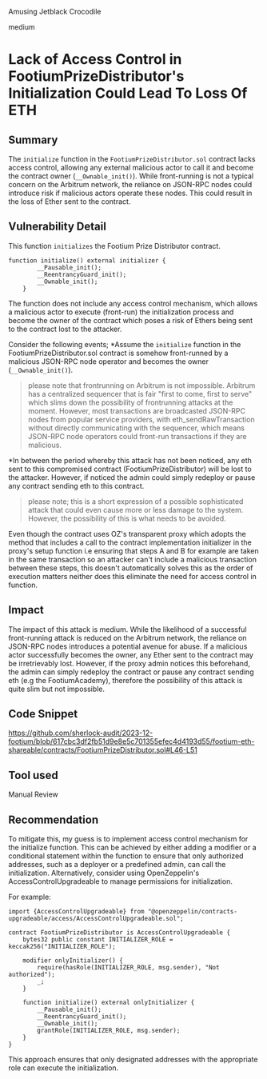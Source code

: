 Amusing Jetblack Crocodile

medium

# Lack of Access Control in FootiumPrizeDistributor's Initialization Could Lead To Loss Of ETH

## Summary

The ```initialize``` function in the ```FootiumPrizeDistributor.sol``` contract lacks access control, allowing any external malicious actor to call it and become the contract owner (```__Ownable_init()```). While front-running is not a typical concern on the Arbitrum network, the reliance on JSON-RPC nodes could introduce risk if malicious actors operate these nodes. This could result in the loss of Ether sent to the contract.

## Vulnerability Detail

This function ```initializes``` the Footium Prize Distributor contract.
```
function initialize() external initializer {
        __Pausable_init();
        __ReentrancyGuard_init();
        __Ownable_init();
    }
```
The function does not include any access control mechanism, which allows a malicious actor to execute (front-run) the initialization process and become the owner of the contract which poses a risk of Ethers being sent to the contract lost to the attacker.

Consider the following events;
*Assume the ```initialize``` function in the FootiumPrizeDistributor.sol contract is somehow front-runned by a malicious JSON-RPC node operator and becomes the owner (```__Ownable_init()```). 

> please note that frontrunning on Arbitrum is not impossible. Arbitrum has a centralized sequencer that is fair "first to come, first to serve" which slims down the possibility of frontrunning attacks at the moment. However, most transactions are broadcasted JSON-RPC nodes from popular service providers, with eth_sendRawTransaction without directly communicating with the sequencer, which means JSON-RPC node operators could front-run transactions if they are malicious.

*In between the period whereby this attack has not been noticed, any eth sent to this compromised contract (FootiumPrizeDistributor) will be lost to the attacker. However, if noticed the admin could simply redeploy or pause any contract sending eth to this contract. 

> please note; this is a short expression of a possible sophisticated attack that could even cause more or less damage to the system. However, the possibility of this is what needs to be avoided.

Even though the contract uses OZ's transparent proxy which adopts the method that includes a call to the contract implementation initializer in the proxy's setup function i.e ensuring that steps A and B for example are taken in the same transaction so an attacker can't include a malicious transaction between these steps, this doesn't automatically solves this as the order of execution matters neither does this eliminate the need for access control in function.

## Impact

The impact of this attack is medium. While the likelihood of a successful front-running attack is reduced on the Arbitrum network, the reliance on JSON-RPC nodes introduces a potential avenue for abuse. If a malicious actor successfully becomes the owner, any Ether sent to the contract may be irretrievably lost. However, if the proxy admin notices this beforehand, the admin can simply redeploy the contract or pause any contract sending eth (e.g the FootiumAcademy), therefore the possibility of this attack is quite slim but not impossible.

## Code Snippet

https://github.com/sherlock-audit/2023-12-footium/blob/617cbc3df2fb51d9e8e5c701355efec4d4193d55/footium-eth-shareable/contracts/FootiumPrizeDistributor.sol#L46-L51

## Tool used

Manual Review

## Recommendation
To mitigate this, my guess is to implement access control mechanism for the initialize function. This can be achieved by either adding a modifier or a conditional statement within the function to ensure that only authorized addresses, such as a deployer or a predefined admin, can call the initialization. Alternatively, consider using OpenZeppelin's AccessControlUpgradeable to manage permissions for initialization.

For example:
```
import {AccessControlUpgradeable} from "@openzeppelin/contracts-upgradeable/access/AccessControlUpgradeable.sol";

contract FootiumPrizeDistributor is AccessControlUpgradeable {
    bytes32 public constant INITIALIZER_ROLE = keccak256("INITIALIZER_ROLE");

    modifier onlyInitializer() {
        require(hasRole(INITIALIZER_ROLE, msg.sender), "Not authorized");
        _;
    }

    function initialize() external onlyInitializer { 
        __Pausable_init();
        __ReentrancyGuard_init();
        __Ownable_init();
        grantRole(INITIALIZER_ROLE, msg.sender);
    }
}
```
This approach ensures that only designated addresses with the appropriate role can execute the initialization.